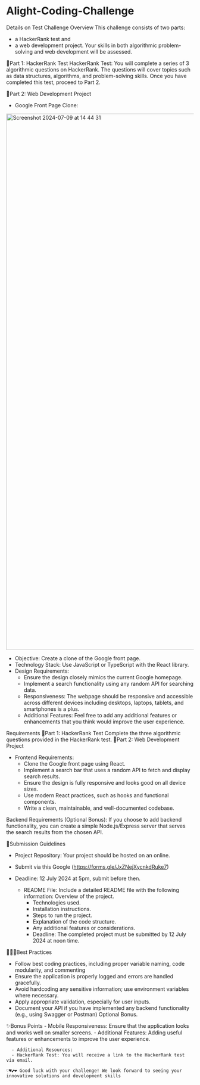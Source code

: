 # Alight-Coding-Challenge
Details on Test
Challenge Overview
This challenge consists of two parts: 
  - a HackerRank test and
  - a web development project.
Your skills in both algorithmic problem-solving and web development will be assessed.

  🔖Part 1: HackerRank Test
HackerRank Test: You will complete a series of 3 algorithmic questions on HackerRank. The questions will cover topics such as data structures, algorithms, and problem-solving skills. Once you have completed this test, proceed to Part 2.

  🔖Part 2: Web Development Project
* Google Front Page Clone:
<img width="1440" alt="Screenshot 2024-07-09 at 14 44 31" src="https://github.com/Alight-Rw/Alight-Codin-Challenge/assets/57622276/23ad2b50-db7f-4eb5-af2c-98fe1ad77833">

  - Objective: Create a clone of the Google front page.
  - Technology Stack: Use JavaScript or TypeScript with the React library.
  - Design Requirements:
     - Ensure the design closely mimics the current Google homepage.
     - Implement a search functionality using any random API for searching data.
     - Responsiveness: The webpage should be responsive and accessible across different devices including desktops, laptops, tablets, and           smartphones is a plus.
     - Additional Features: Feel free to add any additional features or enhancements that you think would improve the user experience.

Requirements
🔖Part 1: HackerRank Test
Complete the three algorithmic questions provided in the HackerRank test.
🔖Part 2: Web Development Project

 - Frontend Requirements:
      - Clone the Google front page using React.
      - Implement a search bar that uses a random API to fetch and display search results.
      - Ensure the design is fully responsive and looks good on all device sizes.
      - Use modern React practices, such as hooks and functional components.
      - Write a clean, maintainable, and well-documented codebase.

Backend Requirements (Optional Bonus):
If you choose to add backend functionality, you can create a simple Node.js/Express server that serves the search results from the chosen API.

📄Submission Guidelines

* Project Repository: Your project should be hosted on an online.
* Submit via this Google (https://forms.gle/JxZNejXycnkdRuke7)
* Deadline: 12 July 2024 at 5pm, submit before then.

  - README File: Include a detailed README file with the following information:
    Overview of the project.
      - Technologies used.
      - Installation instructions.
      - Steps to run the project.
      - Explanation of the code structure.
      - Any additional features or considerations.
      - Deadline: The completed project must be submitted by 12 July 2024 at noon time.

👷🏽‍♀️Best Practices

* Follow best coding practices, including proper variable naming, code modularity, and commenting
* Ensure the application is properly logged and errors are handled gracefully.
* Avoid hardcoding any sensitive information; use environment variables where necessary.
*  Apply appropriate validation, especially for user inputs.
*  Document your API if you have implemented any backend functionality (e.g., using Swagger or Postman) Optional Bonus.
     
✨Bonus Points
      - Mobile Responsiveness: Ensure that the application looks and works well on smaller screens.
      - Additional Features: Adding useful features or enhancements to improve the user experience.

      - Additional Resources:
      - HackerRank Test: You will receive a link to the HackerRank test via email.    
    
    ♡♥💕❤ Good luck with your challenge! We look forward to seeing your innovative solutions and development skills
